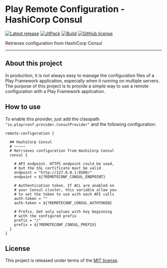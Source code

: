 # Play Remote Configuration - HashiCorp Consul


[![Latest release](https://img.shields.io/badge/latest_release-19.11-orange.svg)](https://github.com/play-rconf/play-rconf-consul/releases)
[![JitPack](https://img.shields.io/badge/JitPack-release~19.11-brightgreen.svg)](https://jitpack.io/#play-rconf/play-rconf-consul)
[![Build](https://api.travis-ci.org/play-rconf/play-rconf-consul.svg?branch=master)](https://travis-ci.org/play-rconf/play-rconf-consul)
[![GitHub license](https://img.shields.io/badge/license-MIT-blue.svg)](https://raw.githubusercontent.com/play-rconf/play-rconf-consul/master/LICENSE)

Retrieves configuration from HashiCorp Consul
*****

## About this project
In production, it is not always easy to manage the configuration files of a
Play Framework application, especially when it running on multiple servers.
The purpose of this project is to provide a simple way to use a remote
configuration with a Play Framework application.



## How to use

To enable this provider, just add the classpath `"io.playrconf.provider.ConsulProvider"`
and the following configuration:

```hocon
remote-configuration {

  ## HashiCorp Consul
  # ~~~~~
  # Retrieves configuration from HashiCorp Consul
  consul {

    # API endpoint. HTTPS endpoint could be used,
    # but the SSL certificate must be valid
    endpoint = "http://127.0.0.1:8500/"
    endpoint = ${?REMOTECONF_CONSUL_ENDPOINT}

    # Authentication token. If ACL are anabled on
    # your Consul cluster, this variable allow you
    # to set the token to use with each API calls
    auth-token = ""
    auth-token = ${?REMOTECONF_CONSUL_AUTHTOKEN}

    # Prefix. Get only values with key beginning
    # with the configured prefix
    prefix = "/"
    prefix = ${?REMOTECONF_CONSUL_PREFIX}
  }
}
```



## License
This project is released under terms of the [MIT license](https://raw.githubusercontent.com/play-rconf/play-rconf-consul/master/LICENSE).
